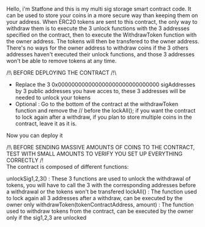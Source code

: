 Hello, i'm Statfone and this is my multi sig storage smart contract code.
It can be used to store your coins in a more secure way than keeping them on your address.
When ERC20 tokens are sent to this contract, the only way to withdraw them is to execute the 3 unlock functions with the 3 addresses specified on the contract, then to execute the WithdrawToken function with the owner address. The tokens will then be transfered to the owner address.
There's no ways for the owner address to withdraw coins if the 3 others addresses haven't executed their unlock functions, and those 3 addresses won't be able to remove tokens at any time.

/!\ BEFORE DEPLOYING THE CONTRACT /!\
- Replace the 3 0x000000000000000000000000000000 sigAddresses by 3 public addresses you have acces to, these 3 addresses will be needed to unlock your tokens
- Optional : Go to the bottom of the contract at the withdrawToken function and remove the // before the lockAll(); if you want the contract to lock again after a withdraw, if you plan to store multiple coins in the contract, leave it as it is.

Now you can deploy it

/!\ BEFORE SENDING MASSIVE AMOUNTS OF COINS TO THE CONTRACT, TEST WITH SMALL AMOUNTS TO VERIFY YOU SET UP EVERYTHING CORRECTLY /!\
The contract is composed of different functions:

unlockSig1,2,3() : These 3 functions are used to unlock the withdrawal of tokens, you will have to call the 3 with the corresponding addresses before a withdrawal or the tokens won't be transfered
lockAll() : The function used to lock again all 3 addresses after a withdraw, can be executed by the owner only
withdrawToken(tokenContractAddress, amount) : The function used to withdraw tokens from the contract, can be executed by the owner only if the sig1,2,3 are unlocked

